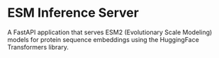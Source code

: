 # ESM Inference Server

A FastAPI application that serves ESM2 (Evolutionary Scale Modeling) models for protein sequence embeddings using the HuggingFace Transformers library.
